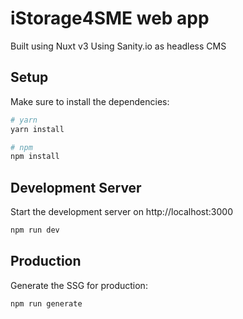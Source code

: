 # iStorage4SME web app

Built using Nuxt v3
Using Sanity.io as headless CMS

## Setup

Make sure to install the dependencies:

```bash
# yarn
yarn install

# npm
npm install
```

## Development Server

Start the development server on http://localhost:3000

```bash
npm run dev
```

## Production

Generate the SSG for production:

```bash
npm run generate
```
